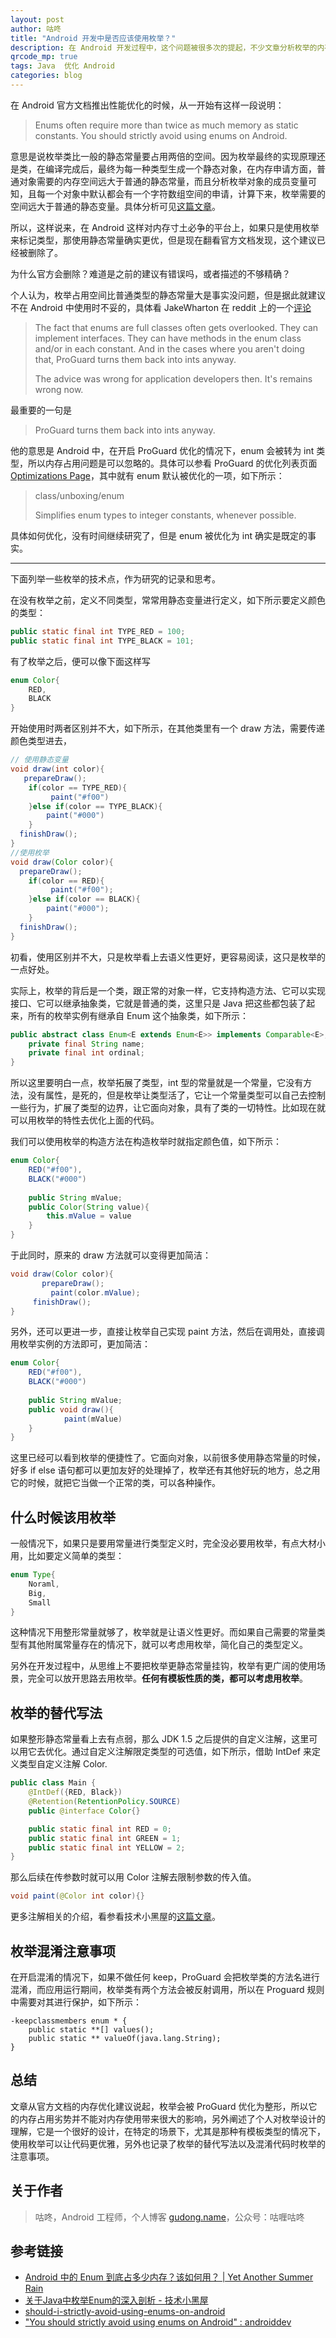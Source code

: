 ```yaml
---
layout: post
author: 咕咚
title: "Android 开发中是否应该使用枚举？"
description: 在 Android 开发过程中，这个问题被很多次的提起，不少文章分析枚举的内存占用情况，后来在 Android 官方的内存优化文档中提出，不建议使用枚举，但是现在的官方文档却已将次建议删除，这背后都有哪些值得关心的东西呢？一起看看... 
qrcode_mp: true
tags: Java  优化 Android
categories: blog 
---
```



在 Android 官方文档推出性能优化的时候，从一开始有这样一段说明：

> Enums often require more than twice as much memory as static constants. You should strictly avoid using enums on Android.

意思是说枚举类比一般的静态常量要占用两倍的空间。因为枚举最终的实现原理还是类，在编译完成后，最终为每一种类型生成一个静态对象，在内存申请方面，普通对象需要的内存空间远大于普通的静态常量，而且分析枚举对象的成员变量可知，且每一个对象中默认都会有一个字符数组空间的申请，计算下来，枚举需要的空间远大于普通的静态变量。具体分析可见[这篇文章](https://www.liaohuqiu.net/cn/posts/android-enum-memory-usage/)。

所以，这样说来，在 Android 这样对内存寸土必争的平台上，如果只是使用枚举来标记类型，那使用静态常量确实更优，但是现在翻看官方文档发现，这个建议已经被删除了。

为什么官方会删除？难道是之前的建议有错误吗，或者描述的不够精确？

个人认为，枚举占用空间比普通类型的静态常量大是事实没问题，但是据此就建议不在 Android 中使用时不妥的，具体看 JakeWharton 在 reddit 上的一个[评论](https://www.reddit.com/r/androiddev/comments/7so7ne/you_should_strictly_avoid_using_enums_on_android/?utm_source=share&utm_medium=web2x)

> The fact that enums are full classes often gets overlooked. They can implement interfaces. They can have methods in the enum class and/or in each constant. And in the cases where you aren't doing that, ProGuard turns them back into ints anyway.
>
> The advice was wrong for application developers then. It's remains wrong now.

最重要的一句是

> ProGuard turns them back into ints anyway.

他的意思是 Android 中，在开启 ProGuard 优化的情况下，enum 会被转为 int 类型，所以内存占用问题是可以忽略的。具体可以参看 ProGuard 的优化列表页面 [Optimizations Page](http://proguard.sourceforge.net/manual/optimizations.html)，其中就有 enum 默认被优化的一项，如下所示：

> class/unboxing/enum
>
> Simplifies enum types to integer constants, whenever possible.

具体如何优化，没有时间继续研究了，但是 enum 被优化为 int 确实是既定的事实。

---

下面列举一些枚举的技术点，作为研究的记录和思考。

在没有枚举之前，定义不同类型，常常用静态变量进行定义，如下所示要定义颜色的类型：

```java
public static final int TYPE_RED = 100;
public static final int TYPE_BLACK = 101;
```

有了枚举之后，便可以像下面这样写

```java
enum Color{
    RED,
    BLACK
}
```

开始使用时两者区别并不大，如下所示，在其他类里有一个 draw 方法，需要传递颜色类型进去，

```java
// 使用静态变量
void draw(int color){
   prepareDraw();
	if(color == TYPE_RED){
		 paint("#f00")
	}else if(color == TYPE_BLACK){
		paint("#000")
	}
  finishDraw();
}
//使用枚举
void draw(Color color){
  prepareDraw();
	if(color == RED){
		 paint("#f00");
	}else if(color == BLACK){
		paint("#000");
	}
  finishDraw();
}
```

初看，使用区别并不大，只是枚举看上去语义性更好，更容易阅读，这只是枚举的一点好处。

实际上，枚举的背后是一个类，跟正常的对象一样，它支持构造方法、它可以实现接口、它可以继承抽象类，它就是普通的类，这里只是 Java 把这些都包装了起来，所有的枚举实例有继承自 Enum 这个抽象类，如下所示：

```java
public abstract class Enum<E extends Enum<E>> implements Comparable<E>, Serializable {
    private final String name;
	private final int ordinal;
}	
```

所以这里要明白一点，枚举拓展了类型，int 型的常量就是一个常量，它没有方法，没有属性，是死的，但是枚举让类型活了，它让一个常量类型可以自己去控制一些行为，扩展了类型的边界，让它面向对象，具有了类的一切特性。比如现在就可以用枚举的特性去优化上面的代码。

我们可以使用枚举的构造方法在构造枚举时就指定颜色值，如下所示：

```java
enum Color{
    RED("#f00"),
    BLACK("#000")
    
    public String mValue;
    public Color(String value){
	    this.mValue = value
    }
}
```

于此同时，原来的 draw 方法就可以变得更加简洁：

```java
void draw(Color color){
	   prepareDraw();
		 paint(color.mValue);
     finishDraw();
}
```

另外，还可以更进一步，直接让枚举自己实现 paint 方法，然后在调用处，直接调用枚举实例的方法即可，更加简洁：

```java
enum Color{
    RED("#f00"),
    BLACK("#000")
    
    public String mValue;    
    public void draw(){
			paint(mValue)
    }
}
```

这里已经可以看到枚举的便捷性了。它面向对象，以前很多使用静态常量的时候，好多 if  else 语句都可以更加友好的处理掉了，枚举还有其他好玩的地方，总之用它的时候，就把它当做一个正常的类，可以各种操作。

## 什么时候该用枚举

一般情况下，如果只是要用常量进行类型定义时，完全没必要用枚举，有点大材小用，比如要定义简单的类型：

```java
enum Type{
    Noraml,
    Big,
    Small
}
```

这种情况下用整形常量就够了，枚举就是让语义性更好。而如果自己需要的常量类型有其他附属常量存在的情况下，就可以考虑用枚举，简化自己的类型定义。

另外在开发过程中，从思维上不要把枚举更静态常量挂钩，枚举有更广阔的使用场景，完全可以放开思路去用枚举。**任何有模板性质的类，都可以考虑用枚举**。

## 枚举的替代写法

如果整形静态常量看上去有点弱，那么 JDK 1.5 之后提供的自定义注解，这里可以用它去优化。通过自定义注解限定类型的可选值，如下所示，借助 IntDef 来定义类型自定义注解 Color.

```java
public class Main {
    @IntDef({RED, Black})
    @Retention(RetentionPolicy.SOURCE)
    public @interface Color{}

    public static final int RED = 0;
    public static final int GREEN = 1;
    public static final int YELLOW = 2;
}
```

那么后续在传参数时就可以用 Color 注解去限制参数的传入值。

```java
void paint(@Color int color){}
```

更多注解相关的介绍，看参看技术小黑屋的[这篇文章](https://droidyue.com/blog/2016/08/14/android-annnotation)。

## 枚举混淆注意事项

在开启混淆的情况下，如果不做任何 keep，ProGuard 会把枚举类的方法名进行混淆，而应用运行期间，枚举类有两个方法会被反射调用，所以在 Proguard 规则中需要对其进行保护，如下所示：

```
-keepclassmembers enum * {  
    public static **[] values();  
    public static ** valueOf(java.lang.String);  
}
```

## 总结

文章从官方文档的内存优化建议说起，枚举会被 ProGuard 优化为整形，所以它的内存占用劣势并不能对内存使用带来很大的影响，另外阐述了个人对枚举设计的理解，它是一个很好的设计，在特定的场景下，尤其是那种有模板类型的情况下，使用枚举可以让代码更优雅，另外也记录了枚举的替代写法以及混淆代码时枚举的注意事项。

## 关于作者

> 咕咚，Android 工程师，个人博客 [gudong.name](gudong.name)，公众号：咕喱咕咚

## 参考链接

* [Android 中的 Enum 到底占多少内存？该如何用？ \| Yet Another Summer Rain](https://www.liaohuqiu.net/cn/posts/android-enum-memory-usage/)
* [关于Java中枚举Enum的深入剖析 \- 技术小黑屋](https://droidyue.com/blog/2016/11/29/dive-into-enum/)
* [should-i-strictly-avoid-using-enums-on-android](https://stackoverflow.com/a/29972028/4318748)
* ["You should strictly avoid using enums on Android" : androiddev](https://www.reddit.com/r/androiddev/comments/7so7ne/you_should_strictly_avoid_using_enums_on_android/)